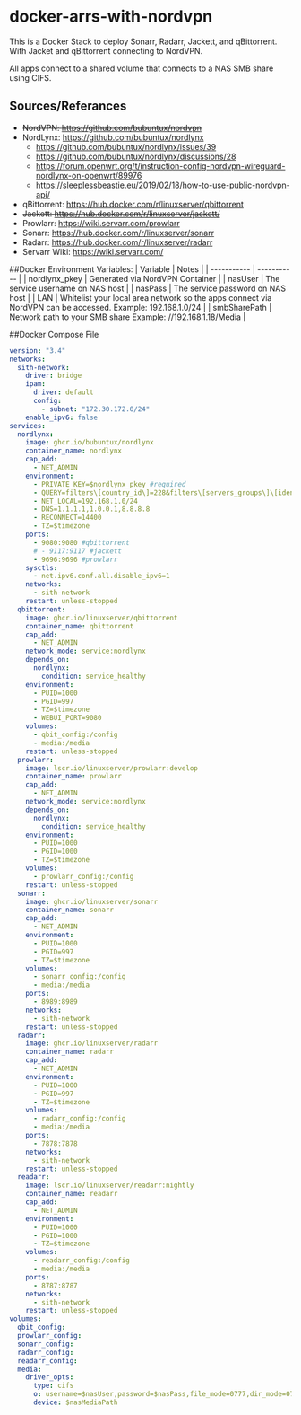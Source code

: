 # docker-arrs-with-nordvpn
This is a Docker Stack to deploy Sonarr, Radarr, Jackett, and qBittorrent. With Jacket and qBittorrent connecting to NordVPN.

All apps connect to a shared volume that connects to a NAS SMB share using CIFS.

## Sources/Referances
- ~~NordVPN: https://github.com/bubuntux/nordvpn~~
- NordLynx: https://github.com/bubuntux/nordlynx
  - https://github.com/bubuntux/nordlynx/issues/39
  - https://github.com/bubuntux/nordlynx/discussions/28
  - https://forum.openwrt.org/t/instruction-config-nordvpn-wireguard-nordlynx-on-openwrt/89976
  - https://sleeplessbeastie.eu/2019/02/18/how-to-use-public-nordvpn-api/
- qBittorrent: https://hub.docker.com/r/linuxserver/qbittorrent
- ~~Jackett: https://hub.docker.com/r/linuxserver/jackett/~~
- Prowlarr: https://wiki.servarr.com/prowlarr
- Sonarr: https://hub.docker.com/r/linuxserver/sonarr
- Radarr: https://hub.docker.com/r/linuxserver/radarr
- Servarr Wiki: https://wiki.servarr.com/

##Docker Environment Variables:
| Variable | Notes |
| ----------- | ----------- |
| nordlynx_pkey | Generated via NordVPN Container |
| nasUser | The service username on NAS host |
| nasPass | The service password on NAS host |
| LAN | Whitelist your local area network so the apps connect via NordVPN can be accessed. Example: 192.168.1.0/24 |
| smbSharePath | Network path to your SMB share Example: //192.168.1.18/Media |

##Docker Compose File
```yaml
version: "3.4"
networks:
  sith-network:
    driver: bridge
    ipam:
      driver: default
      config:
        - subnet: "172.30.172.0/24"
    enable_ipv6: false
services:
  nordlynx:
    image: ghcr.io/bubuntux/nordlynx
    container_name: nordlynx
    cap_add:
      - NET_ADMIN
    environment:
      - PRIVATE_KEY=$nordlynx_pkey #required
      - QUERY=filters\[country_id\]=228&filters\[servers_groups\]\[identifier\]=legacy_p2p #https://api.nordvpn.com/v1/servers/recommendations?filters\[country_id\]=228&filters\[servers_groups\]\[identifier\]=legacy_p2p
      - NET_LOCAL=192.168.1.0/24
      - DNS=1.1.1.1,1.0.0.1,8.8.8.8
      - RECONNECT=14400
      - TZ=$timezone
    ports:
      - 9080:9080 #qbittorrent
      # - 9117:9117 #jackett
      - 9696:9696 #prowlarr
    sysctls:
      - net.ipv6.conf.all.disable_ipv6=1
    networks:
      - sith-network
    restart: unless-stopped
  qbittorrent:
    image: ghcr.io/linuxserver/qbittorrent
    container_name: qbittorrent
    cap_add:
      - NET_ADMIN
    network_mode: service:nordlynx
    depends_on:
      nordlynx:
        condition: service_healthy
    environment:
      - PUID=1000
      - PGID=997
      - TZ=$timezone
      - WEBUI_PORT=9080
    volumes:
      - qbit_config:/config
      - media:/media
    restart: unless-stopped
  prowlarr:
    image: lscr.io/linuxserver/prowlarr:develop
    container_name: prowlarr
    cap_add:
      - NET_ADMIN
    network_mode: service:nordlynx
    depends_on:
      nordlynx:
        condition: service_healthy
    environment:
      - PUID=1000
      - PGID=1000
      - TZ=$timezone
    volumes:
      - prowlarr_config:/config
    restart: unless-stopped
  sonarr:
    image: ghcr.io/linuxserver/sonarr
    container_name: sonarr
    cap_add:
      - NET_ADMIN
    environment:
      - PUID=1000
      - PGID=997
      - TZ=$timezone
    volumes:
      - sonarr_config:/config
      - media:/media 
    ports:
      - 8989:8989
    networks:
      - sith-network
    restart: unless-stopped
  radarr:
    image: ghcr.io/linuxserver/radarr
    container_name: radarr
    cap_add:
      - NET_ADMIN
    environment:
      - PUID=1000
      - PGID=997
      - TZ=$timezone
    volumes:
      - radarr_config:/config
      - media:/media 
    ports:
      - 7878:7878
    networks:
      - sith-network
    restart: unless-stopped
  readarr:
    image: lscr.io/linuxserver/readarr:nightly
    container_name: readarr
    cap_add:
      - NET_ADMIN
    environment:
      - PUID=1000
      - PGID=1000
      - TZ=$timezone
    volumes:
      - readarr_config:/config
      - media:/media
    ports:
      - 8787:8787
    networks:
      - sith-network
    restart: unless-stopped
volumes:
  qbit_config:
  prowlarr_config:
  sonarr_config:
  radarr_config:
  readarr_config:
  media:
    driver_opts:
      type: cifs
      o: username=$nasUser,password=$nasPass,file_mode=0777,dir_mode=0777,noperm
      device: $nasMediaPath
```

